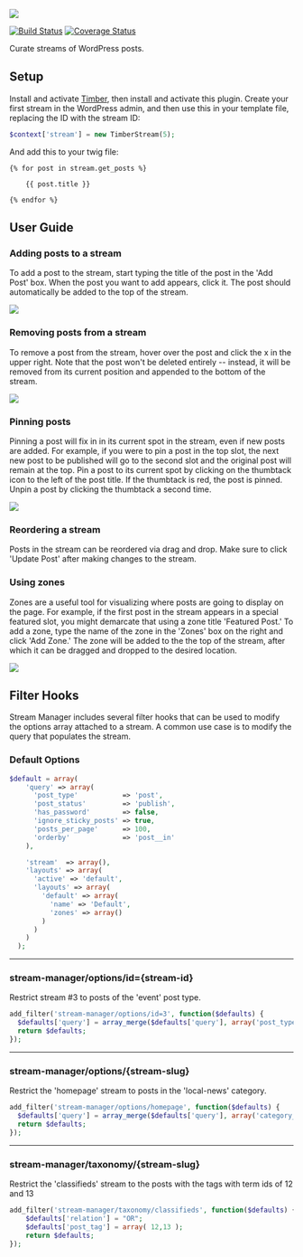 ![](https://github.com/Upstatement/stream-manager/blob/master/assets/stream_manager-readme_banner.png)

[![Build Status](https://magnum.travis-ci.com/Upstatement/stream-manager.svg?token=d8Cx5Kv4z1vKq3YdKbM2)](https://magnum.travis-ci.com/Upstatement/stream-manager)
[![Coverage Status](https://coveralls.io/repos/Upstatement/stream-manager/badge.svg?branch=master&service=github&t=0LpO9W)](https://coveralls.io/github/Upstatement/stream-manager?branch=master)

Curate streams of WordPress posts.

## Setup

Install and activate [Timber](https://github.com/jarednova/timber), then install and activate this plugin. Create your first stream in the WordPress admin, and then use this in your template file, replacing the ID with the stream ID:

```php
$context['stream'] = new TimberStream(5);
```

And add this to your twig file:

```twig
{% for post in stream.get_posts %}

    {{ post.title }}

{% endfor %}
```

## User Guide

### Adding posts to a stream

To add a post to the stream, start typing the title of the post in the 'Add Post' box.  When the post you want to add appears, click it.  The post should automatically be added to the top of the stream.

![](https://github.com/Upstatement/stream-manager/blob/master/assets/screenshot-add.png)

### Removing posts from a stream

To remove a post from the stream, hover over the post and click the x in the upper right.  Note that the post won't be deleted entirely -- instead, it will be removed from its current position and appended to the bottom of the stream.

![](https://github.com/Upstatement/stream-manager/blob/master/assets/screenshot-remove.png)

### Pinning posts

Pinning a post will fix in in its current spot in the stream, even if new posts are added.  For example, if you were to pin a post in the top slot, the next new post to be published will go to the second slot and the original post will remain at the top.  Pin a post to its current spot by clicking on the thumbtack icon to the left of the post title.  If the thumbtack is red, the post is pinned.  Unpin a post by clicking the thumbtack a second time.

![](https://github.com/Upstatement/stream-manager/blob/master/assets/screenshot-pin.png)

### Reordering a stream

Posts in the stream can be reordered via drag and drop.  Make sure to click 'Update Post' after making changes to the stream.

### Using zones

Zones are a useful tool for visualizing where posts are going to display on the page.  For example, if the first post in the stream appears in a special featured slot, you might demarcate that using a zone title 'Featured Post.'  To add a zone, type the name of the zone in the 'Zones' box on the right and click 'Add Zone.'  The zone will be added to the the top of the stream, after which it can be dragged and dropped to the desired location.

![](https://github.com/Upstatement/stream-manager/blob/master/assets/screenshot-zones.png)

## Filter Hooks

Stream Manager includes several filter hooks that can be used to modify the options array attached to a stream. A common use case is to modify the query that populates the stream.

### Default Options

```php
$default = array(
    'query' => array(
      'post_type'           => 'post',
      'post_status'         => 'publish',
      'has_password'        => false,
      'ignore_sticky_posts' => true,
      'posts_per_page'      => 100,
      'orderby'             => 'post__in'
    ),

    'stream'  => array(),
    'layouts' => array(
      'active' => 'default',
      'layouts' => array(
        'default' => array(
          'name' => 'Default',
          'zones' => array()
        )
      )
    )
  );
``` 
* * *

### stream-manager/options/id={stream-id}

Restrict stream #3 to posts of the 'event' post type.

```php
add_filter('stream-manager/options/id=3', function($defaults) {
  $defaults['query'] = array_merge($defaults['query'], array('post_type' => array('event')));
  return $defaults;
});
```

* * *

### stream-manager/options/{stream-slug}

Restrict the 'homepage' stream to posts in the 'local-news' category.

```php
add_filter('stream-manager/options/homepage', function($defaults) {
  $defaults['query'] = array_merge($defaults['query'], array('category_name' => 'local-news'));
  return $defaults;
});
```

* * *

### stream-manager/taxonomy/{stream-slug}

Restrict the 'classifieds' stream to the posts with the tags with term ids of 12 and 13

```php
add_filter('stream-manager/taxonomy/classifieds', function($defaults) {
	$defaults['relation'] = "OR";
	$defaults['post_tag'] = array( 12,13 );
	return $defaults;
});
```

